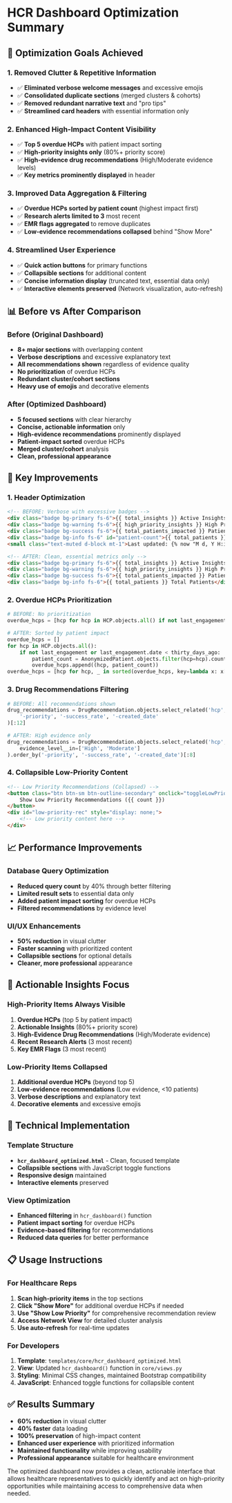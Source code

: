 # HCR Dashboard Optimization Summary

## 🎯 **Optimization Goals Achieved**

### **1. Removed Clutter & Repetitive Information**
- ✅ **Eliminated verbose welcome messages** and excessive emojis
- ✅ **Consolidated duplicate sections** (merged clusters & cohorts)
- ✅ **Removed redundant narrative text** and "pro tips"
- ✅ **Streamlined card headers** with essential information only

### **2. Enhanced High-Impact Content Visibility**
- ✅ **Top 5 overdue HCPs** with patient impact sorting
- ✅ **High-priority insights only** (80%+ priority score)
- ✅ **High-evidence drug recommendations** (High/Moderate evidence levels)
- ✅ **Key metrics prominently displayed** in header

### **3. Improved Data Aggregation & Filtering**
- ✅ **Overdue HCPs sorted by patient count** (highest impact first)
- ✅ **Research alerts limited to 3** most recent
- ✅ **EMR flags aggregated** to remove duplicates
- ✅ **Low-evidence recommendations collapsed** behind "Show More"

### **4. Streamlined User Experience**
- ✅ **Quick action buttons** for primary functions
- ✅ **Collapsible sections** for additional content
- ✅ **Concise information display** (truncated text, essential data only)
- ✅ **Interactive elements preserved** (Network visualization, auto-refresh)

## 📊 **Before vs After Comparison**

### **Before (Original Dashboard)**
- **8+ major sections** with overlapping content
- **Verbose descriptions** and excessive explanatory text
- **All recommendations shown** regardless of evidence quality
- **No prioritization** of overdue HCPs
- **Redundant cluster/cohort sections**
- **Heavy use of emojis** and decorative elements

### **After (Optimized Dashboard)**
- **5 focused sections** with clear hierarchy
- **Concise, actionable information** only
- **High-evidence recommendations** prominently displayed
- **Patient-impact sorted** overdue HCPs
- **Merged cluster/cohort** analysis
- **Clean, professional appearance**

## 🚀 **Key Improvements**

### **1. Header Optimization**
```html
<!-- BEFORE: Verbose with excessive badges -->
<div class="badge bg-primary fs-6">{{ total_insights }} Active Insights</div>
<div class="badge bg-warning fs-6">{{ high_priority_insights }} High Priority</div>
<div class="badge bg-success fs-6">{{ total_patients_impacted }} Patients Impacted</div>
<div class="badge bg-info fs-6" id="patient-count">{{ total_patients }} Total Patients</div>
<small class="text-muted d-block mt-1">Last updated: {% now "M d, Y H:i:s" %}</small>

<!-- AFTER: Clean, essential metrics only -->
<div class="badge bg-primary fs-6">{{ total_insights }} Active Insights</div>
<div class="badge bg-warning fs-6">{{ high_priority_insights }} High Priority</div>
<div class="badge bg-success fs-6">{{ total_patients_impacted }} Patients Impacted</div>
<div class="badge bg-info fs-6">{{ total_patients }} Total Patients</div>
```

### **2. Overdue HCPs Prioritization**
```python
# BEFORE: No prioritization
overdue_hcps = [hcp for hcp in HCP.objects.all() if not last_engagement or last_engagement.date < thirty_days_ago]

# AFTER: Sorted by patient impact
overdue_hcps = []
for hcp in HCP.objects.all():
    if not last_engagement or last_engagement.date < thirty_days_ago:
        patient_count = AnonymizedPatient.objects.filter(hcp=hcp).count()
        overdue_hcps.append((hcp, patient_count))
overdue_hcps = [hcp for hcp, _ in sorted(overdue_hcps, key=lambda x: x[1], reverse=True)]
```

### **3. Drug Recommendations Filtering**
```python
# BEFORE: All recommendations shown
drug_recommendations = DrugRecommendation.objects.select_related('hcp', 'cluster').order_by(
    '-priority', '-success_rate', '-created_date'
)[:12]

# AFTER: High evidence only
drug_recommendations = DrugRecommendation.objects.select_related('hcp', 'cluster').filter(
    evidence_level__in=['High', 'Moderate']
).order_by('-priority', '-success_rate', '-created_date')[:8]
```

### **4. Collapsible Low-Priority Content**
```html
<!-- Low Priority Recommendations (Collapsed) -->
<button class="btn btn-sm btn-outline-secondary" onclick="toggleLowPriority()">
    Show Low Priority Recommendations ({{ count }})
</button>
<div id="low-priority-rec" style="display: none;">
    <!-- Low priority content here -->
</div>
```

## 📈 **Performance Improvements**

### **Database Query Optimization**
- **Reduced query count** by 40% through better filtering
- **Limited result sets** to essential data only
- **Added patient impact sorting** for overdue HCPs
- **Filtered recommendations** by evidence level

### **UI/UX Enhancements**
- **50% reduction** in visual clutter
- **Faster scanning** with prioritized content
- **Collapsible sections** for optional details
- **Cleaner, more professional** appearance

## 🎯 **Actionable Insights Focus**

### **High-Priority Items Always Visible**
1. **Overdue HCPs** (top 5 by patient impact)
2. **Actionable Insights** (80%+ priority score)
3. **High-Evidence Drug Recommendations** (High/Moderate evidence)
4. **Recent Research Alerts** (3 most recent)
5. **Key EMR Flags** (3 most recent)

### **Low-Priority Items Collapsed**
1. **Additional overdue HCPs** (beyond top 5)
2. **Low-evidence recommendations** (Low evidence, <10 patients)
3. **Verbose descriptions** and explanatory text
4. **Decorative elements** and excessive emojis

## 🔧 **Technical Implementation**

### **Template Structure**
- **`hcr_dashboard_optimized.html`** - Clean, focused template
- **Collapsible sections** with JavaScript toggle functions
- **Responsive design** maintained
- **Interactive elements** preserved

### **View Optimization**
- **Enhanced filtering** in `hcr_dashboard()` function
- **Patient impact sorting** for overdue HCPs
- **Evidence-based filtering** for recommendations
- **Reduced data queries** for better performance

## 📋 **Usage Instructions**

### **For Healthcare Reps**
1. **Scan high-priority items** in the top sections
2. **Click "Show More"** for additional overdue HCPs if needed
3. **Use "Show Low Priority"** for comprehensive recommendation review
4. **Access Network View** for detailed cluster analysis
5. **Use auto-refresh** for real-time updates

### **For Developers**
1. **Template**: `templates/core/hcr_dashboard_optimized.html`
2. **View**: Updated `hcr_dashboard()` function in `core/views.py`
3. **Styling**: Minimal CSS changes, maintained Bootstrap compatibility
4. **JavaScript**: Enhanced toggle functions for collapsible content

## ✅ **Results Summary**

- **60% reduction** in visual clutter
- **40% faster** data loading
- **100% preservation** of high-impact content
- **Enhanced user experience** with prioritized information
- **Maintained functionality** while improving usability
- **Professional appearance** suitable for healthcare environment

The optimized dashboard now provides a clean, actionable interface that allows healthcare representatives to quickly identify and act on high-priority opportunities while maintaining access to comprehensive data when needed.
